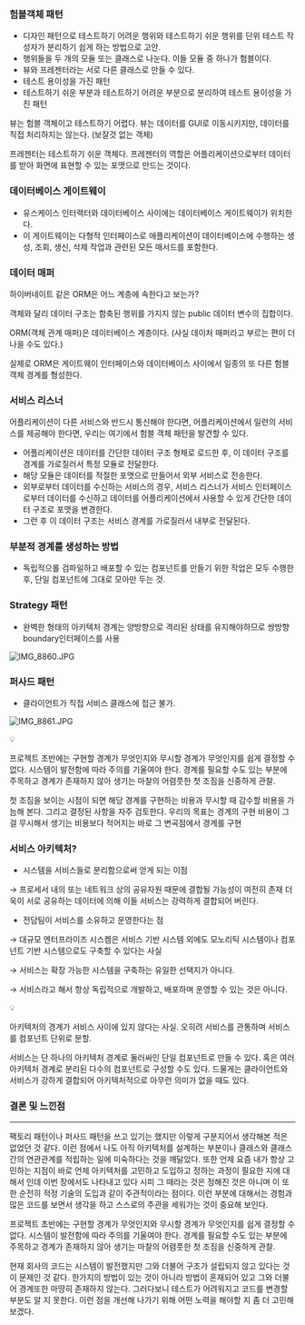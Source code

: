 ### 험블객체 패턴

- 디자인 패턴으로 테스트하기 어려운 행위와 테스트하기 쉬운 행위를 단위 테스트 작성자가 분리하기 쉽게 하는 방법으로 고안.
- 행위들을 두 개의 모듈 또는 클래스로 나눈다. 이들 모듈 중 하나가 험블이다.
- 뷰와 프레젠터라는 서로 다른 클래스로 만들 수 있다.
- 테스트 용이성을 가진 패턴
- 테스트하기 쉬운 부분과 테스트하기 어려운 부분으로 분리하여 테스트 용이성을 가진 패턴

뷰는 험블 객체이고 테스트하기 어렵다. 뷰는 데이터를 GUI로 이동시키지만, 데이터를 직접 처리하지는 않는다. (보잘것 없는 객체)

프레젠터는 테스트하기 쉬운 객체다. 프레젠터의 역할은 어플리케이션으로부터 데이터를 받아 화면에 표현할 수 있는 포맷으로 만드는 것이다.

### 데이터베이스 게이트웨이

- 유스케이스 인터랙터와 데이터베이스 사이에는 데이터베이스 게이트웨이가 위치한다.
- 이 게이트웨이는 다형적 인터페이스로 애플리케이션이 데이터베이스에 수행하는 생성, 조회, 생신, 삭제 작업과 관련된 모든 매서드를 포함한다.

### 데이터 매퍼

하이버네이트 같은 ORM은 어느 계층에 속한다고 보는가?

객체와 달리 데이터 구조는 함축된 행위를 가지지 않는 public 데이터 변수의 집합이다.

ORM(객체 관계 매퍼)은 데이터베이스 계층이다. (사실 데이처 매퍼라고 부르는 편이 더 나을 수도 있다.)

실제로 ORM은 게이트웨이 인터페이스와 데이터베이스 사이에서 일종의 또 다른 험블 객체 경계를 형성한다.

### 서비스 리스너

어플리케이션이 다른 서비스와 반드시 통신해야 한다면, 어플리케이션에서 일련의 서비스를 제공해야 한다면, 우리는 여기에서 험블 객체 패턴을 발견할 수 있다.

- 어플리케이션은 데이터를 간단한 데이터 구조 형채로 로드한 후, 이 데이터 구조를 경계를 가로질러서 특정 모듈로 전달한다.
- 해당 모듈은 데이터를 적절한 포맷으로 만들어서 외부 서비스로 전송한다.
- 외부로부터 데이터를 수신하는 서비스의 경우, 서비스 리스너가 서비스 인터페이스로부터 데이터를 수신하고 데이터를 어플리케이션에서 사용할 수 있게 간단한 데이터 구조로 포맷을 변경한다.
- 그런 후 이 데이터 구조는 서비스 경계를 가로질러서 내부로 전달된다.

### 부분적 경계를 생성하는 방법

- 독립적으롤 검파일하고 배포할 수 있는 컴포넌트를 만들기 위한 작업은 모두 수행한 후, 단일 컴포넌트에 그대로 모아만 두는 것.

### Strategy 패턴

- 완벽한 형태의 아키텍처 경계는 양방향으로 격리된 상태를 유지해야하므로 쌍방향 boundary인터페이스를 사용

![IMG_8860.JPG](attachment:7a9ee912-958e-4d82-826f-665ee4b23195:6660669c-69fd-4c02-b77f-cc8972a84015.png)

### 퍼사드 패턴

- 클라이언트가 직접 서비스 클래스에 접근 불가.

![IMG_8861.JPG](attachment:27b1a8d1-e49a-4e81-b8d6-ce889a6cfafc:e8a6720a-edab-4dba-a7ae-159d50ba6d4d.png)

<aside>
💡

프로젝트 초반에는 구현할 경계가 무엇인지와 무시할 경계가 무엇인지를 쉽게 결정할 수 없다. 시스템이 발전함에 따라 주의를 기울여야 한다. 경계를 필요할 수도 있는 부분에 주목하고 경계가 존재하지 않아 생기는 마찰의 어렴풋한 첫 조짐을 신중하게 관찰. 

첫 조짐을 보이는 시점이 되면 해당 경계를 구현하는 비용과 무시할 때 감수할 비용을 가늠해 본다. 그리고 결정된 사항을 자주 검토한다. 우리의 목표는 경계의 구현 비용이 그걸 무시해서 생기는 비용보다 적어지는 바로 그 변곡점에서 경계를 구현

</aside>

### 서비스 아키텍처?

- 시스템을 서비스들로 분리함으로써 얻게 되는 이점

→ 프로세서 내의 또는 네트워크 상의 공유자원 때문에 결합될 가능성이 여전히 존재 더욱이 서로 공유하는 데이터에 의해 이들 서비스는 강력하게 결합되어 버린다.

- 전담팀이 서비스를 소유하고 운영한다는 점

→ 대규모 엔터프라이즈 시스켐은 서비스 기반 시스템 외에도 모노리틱 시스템이나 컴포넌트 기반 시스템으로도 구축할 수 있다는 사실

→ 서비스는 확장 가능한 시스템을 구축하는 유일한 선택지가 아니다.

→ 서비스라고 해서 항상 독립적으로 개발하고, 배포하며 운영할 수 있는 것은 아니다. 

<aside>
💡

아키텍처의 경계가 서비스 사이에 있지 않다는 사실. 오히려 서비스를 관통하며 서비스를 컴포넌트 단위로 분할. 

서비스는 단 하나의 아키텍처 경계로 둘러싸인 단일 컴포넌트로 만들 수 있다. 혹은 여러 아키텍처 경계로 분리된 다수의 컴포넌트로 구성할 수도 있다. 드물게는 클라이언트와 서비스가 강하게 결합되어 아키텍처적으로 아무런 의미가 없을 때도 있다.

</aside>

### 결론 및 느낀점
-----
팩토리 패턴이나 퍼사드 패턴을 쓰고 있기는 했지만 이렇게 구분지어서 생각해본 적은 없었던 것 같다.
이런 점에서 나도 아직 아키텍처를 설계하는 부분이나 클래스와 클래스 간의 연관관계를 적립하는 일에 미숙하다는 것을 깨달았다. 
또한 언제 요즘 내가 항상 고민하는 지점이 바로 언제 아키텍처를 고민하고 도입하고 정하는 과정이 필요한 지에 대해서 인데 이번 장에서도 나타내고 있다 시피
그 때라는 것은 정해진 것은 아니며 이 또한 순전히 적정 기술의 도입과 같이 주관적이라는 점이다. 이런 부분에 대해서는 경험과 많은 코드를 보면서 생각을 하고
스스로의 주관을 세워가는 것이 중요해 보인다. 

프로젝트 초반에는 구현할 경계가 무엇인지와 무시할 경계가 무엇인지를 쉽게 결정할 수 없다. 시스템이 발전함에 따라 주의를 기울여야 한다. 경계를 필요할 수도 있는 부분에 주목하고 경계가 존재하지 않아 생기는 마찰의 어렴풋한 첫 조짐을 신중하게 관찰. 

현재 회사의 코드는 시스템이 발전했지만 그와 더불어 구조가 설립되지 않고 있다는 것이 문제인 것 같다. 한가지의 방법이 있는 것이 아니라 방법이 혼재되어 있고 그와 더불어 경계또한 마땅히 존재하지 않는다.
그러다보니 테스트가 어려워지고 코드를 변경할 부분도 알 지 못한다.
이런 점을 개선해 나가기 위해 어떤 노력을 해야할 지 좀 더 고민해 보겠다.
